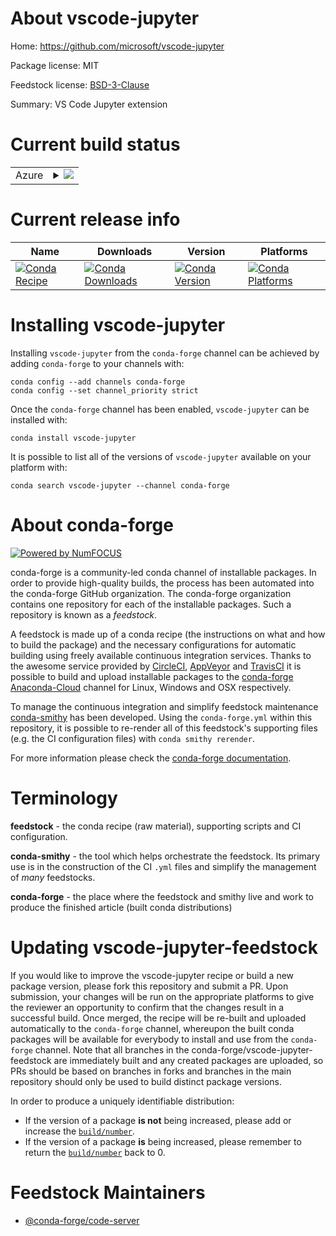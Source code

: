 About vscode-jupyter
====================

Home: https://github.com/microsoft/vscode-jupyter

Package license: MIT

Feedstock license: [BSD-3-Clause](https://github.com/conda-forge/vscode-jupyter-feedstock/blob/master/LICENSE.txt)

Summary: VS Code Jupyter extension

Current build status
====================


<table>
    
  <tr>
    <td>Azure</td>
    <td>
      <details>
        <summary>
          <a href="https://dev.azure.com/conda-forge/feedstock-builds/_build/latest?definitionId=12184&branchName=master">
            <img src="https://dev.azure.com/conda-forge/feedstock-builds/_apis/build/status/vscode-jupyter-feedstock?branchName=master">
          </a>
        </summary>
        <table>
          <thead><tr><th>Variant</th><th>Status</th></tr></thead>
          <tbody><tr>
              <td>linux_64_nodejs14python3.10.____cpython</td>
              <td>
                <a href="https://dev.azure.com/conda-forge/feedstock-builds/_build/latest?definitionId=12184&branchName=master">
                  <img src="https://dev.azure.com/conda-forge/feedstock-builds/_apis/build/status/vscode-jupyter-feedstock?branchName=master&jobName=linux&configuration=linux_64_nodejs14python3.10.____cpython" alt="variant">
                </a>
              </td>
            </tr><tr>
              <td>linux_64_nodejs14python3.7.____73_pypy</td>
              <td>
                <a href="https://dev.azure.com/conda-forge/feedstock-builds/_build/latest?definitionId=12184&branchName=master">
                  <img src="https://dev.azure.com/conda-forge/feedstock-builds/_apis/build/status/vscode-jupyter-feedstock?branchName=master&jobName=linux&configuration=linux_64_nodejs14python3.7.____73_pypy" alt="variant">
                </a>
              </td>
            </tr><tr>
              <td>linux_64_nodejs14python3.7.____cpython</td>
              <td>
                <a href="https://dev.azure.com/conda-forge/feedstock-builds/_build/latest?definitionId=12184&branchName=master">
                  <img src="https://dev.azure.com/conda-forge/feedstock-builds/_apis/build/status/vscode-jupyter-feedstock?branchName=master&jobName=linux&configuration=linux_64_nodejs14python3.7.____cpython" alt="variant">
                </a>
              </td>
            </tr><tr>
              <td>linux_64_nodejs14python3.8.____cpython</td>
              <td>
                <a href="https://dev.azure.com/conda-forge/feedstock-builds/_build/latest?definitionId=12184&branchName=master">
                  <img src="https://dev.azure.com/conda-forge/feedstock-builds/_apis/build/status/vscode-jupyter-feedstock?branchName=master&jobName=linux&configuration=linux_64_nodejs14python3.8.____cpython" alt="variant">
                </a>
              </td>
            </tr><tr>
              <td>linux_64_nodejs14python3.9.____cpython</td>
              <td>
                <a href="https://dev.azure.com/conda-forge/feedstock-builds/_build/latest?definitionId=12184&branchName=master">
                  <img src="https://dev.azure.com/conda-forge/feedstock-builds/_apis/build/status/vscode-jupyter-feedstock?branchName=master&jobName=linux&configuration=linux_64_nodejs14python3.9.____cpython" alt="variant">
                </a>
              </td>
            </tr><tr>
              <td>linux_64_nodejs16python3.10.____cpython</td>
              <td>
                <a href="https://dev.azure.com/conda-forge/feedstock-builds/_build/latest?definitionId=12184&branchName=master">
                  <img src="https://dev.azure.com/conda-forge/feedstock-builds/_apis/build/status/vscode-jupyter-feedstock?branchName=master&jobName=linux&configuration=linux_64_nodejs16python3.10.____cpython" alt="variant">
                </a>
              </td>
            </tr><tr>
              <td>linux_64_nodejs16python3.7.____73_pypy</td>
              <td>
                <a href="https://dev.azure.com/conda-forge/feedstock-builds/_build/latest?definitionId=12184&branchName=master">
                  <img src="https://dev.azure.com/conda-forge/feedstock-builds/_apis/build/status/vscode-jupyter-feedstock?branchName=master&jobName=linux&configuration=linux_64_nodejs16python3.7.____73_pypy" alt="variant">
                </a>
              </td>
            </tr><tr>
              <td>linux_64_nodejs16python3.7.____cpython</td>
              <td>
                <a href="https://dev.azure.com/conda-forge/feedstock-builds/_build/latest?definitionId=12184&branchName=master">
                  <img src="https://dev.azure.com/conda-forge/feedstock-builds/_apis/build/status/vscode-jupyter-feedstock?branchName=master&jobName=linux&configuration=linux_64_nodejs16python3.7.____cpython" alt="variant">
                </a>
              </td>
            </tr><tr>
              <td>linux_64_nodejs16python3.8.____cpython</td>
              <td>
                <a href="https://dev.azure.com/conda-forge/feedstock-builds/_build/latest?definitionId=12184&branchName=master">
                  <img src="https://dev.azure.com/conda-forge/feedstock-builds/_apis/build/status/vscode-jupyter-feedstock?branchName=master&jobName=linux&configuration=linux_64_nodejs16python3.8.____cpython" alt="variant">
                </a>
              </td>
            </tr><tr>
              <td>linux_64_nodejs16python3.9.____cpython</td>
              <td>
                <a href="https://dev.azure.com/conda-forge/feedstock-builds/_build/latest?definitionId=12184&branchName=master">
                  <img src="https://dev.azure.com/conda-forge/feedstock-builds/_apis/build/status/vscode-jupyter-feedstock?branchName=master&jobName=linux&configuration=linux_64_nodejs16python3.9.____cpython" alt="variant">
                </a>
              </td>
            </tr><tr>
              <td>linux_64_nodejs17python3.10.____cpython</td>
              <td>
                <a href="https://dev.azure.com/conda-forge/feedstock-builds/_build/latest?definitionId=12184&branchName=master">
                  <img src="https://dev.azure.com/conda-forge/feedstock-builds/_apis/build/status/vscode-jupyter-feedstock?branchName=master&jobName=linux&configuration=linux_64_nodejs17python3.10.____cpython" alt="variant">
                </a>
              </td>
            </tr><tr>
              <td>linux_64_nodejs17python3.7.____73_pypy</td>
              <td>
                <a href="https://dev.azure.com/conda-forge/feedstock-builds/_build/latest?definitionId=12184&branchName=master">
                  <img src="https://dev.azure.com/conda-forge/feedstock-builds/_apis/build/status/vscode-jupyter-feedstock?branchName=master&jobName=linux&configuration=linux_64_nodejs17python3.7.____73_pypy" alt="variant">
                </a>
              </td>
            </tr><tr>
              <td>linux_64_nodejs17python3.7.____cpython</td>
              <td>
                <a href="https://dev.azure.com/conda-forge/feedstock-builds/_build/latest?definitionId=12184&branchName=master">
                  <img src="https://dev.azure.com/conda-forge/feedstock-builds/_apis/build/status/vscode-jupyter-feedstock?branchName=master&jobName=linux&configuration=linux_64_nodejs17python3.7.____cpython" alt="variant">
                </a>
              </td>
            </tr><tr>
              <td>linux_64_nodejs17python3.8.____cpython</td>
              <td>
                <a href="https://dev.azure.com/conda-forge/feedstock-builds/_build/latest?definitionId=12184&branchName=master">
                  <img src="https://dev.azure.com/conda-forge/feedstock-builds/_apis/build/status/vscode-jupyter-feedstock?branchName=master&jobName=linux&configuration=linux_64_nodejs17python3.8.____cpython" alt="variant">
                </a>
              </td>
            </tr><tr>
              <td>linux_64_nodejs17python3.9.____cpython</td>
              <td>
                <a href="https://dev.azure.com/conda-forge/feedstock-builds/_build/latest?definitionId=12184&branchName=master">
                  <img src="https://dev.azure.com/conda-forge/feedstock-builds/_apis/build/status/vscode-jupyter-feedstock?branchName=master&jobName=linux&configuration=linux_64_nodejs17python3.9.____cpython" alt="variant">
                </a>
              </td>
            </tr><tr>
              <td>osx_64_nodejs14python3.10.____cpython</td>
              <td>
                <a href="https://dev.azure.com/conda-forge/feedstock-builds/_build/latest?definitionId=12184&branchName=master">
                  <img src="https://dev.azure.com/conda-forge/feedstock-builds/_apis/build/status/vscode-jupyter-feedstock?branchName=master&jobName=osx&configuration=osx_64_nodejs14python3.10.____cpython" alt="variant">
                </a>
              </td>
            </tr><tr>
              <td>osx_64_nodejs14python3.7.____73_pypy</td>
              <td>
                <a href="https://dev.azure.com/conda-forge/feedstock-builds/_build/latest?definitionId=12184&branchName=master">
                  <img src="https://dev.azure.com/conda-forge/feedstock-builds/_apis/build/status/vscode-jupyter-feedstock?branchName=master&jobName=osx&configuration=osx_64_nodejs14python3.7.____73_pypy" alt="variant">
                </a>
              </td>
            </tr><tr>
              <td>osx_64_nodejs14python3.7.____cpython</td>
              <td>
                <a href="https://dev.azure.com/conda-forge/feedstock-builds/_build/latest?definitionId=12184&branchName=master">
                  <img src="https://dev.azure.com/conda-forge/feedstock-builds/_apis/build/status/vscode-jupyter-feedstock?branchName=master&jobName=osx&configuration=osx_64_nodejs14python3.7.____cpython" alt="variant">
                </a>
              </td>
            </tr><tr>
              <td>osx_64_nodejs14python3.8.____cpython</td>
              <td>
                <a href="https://dev.azure.com/conda-forge/feedstock-builds/_build/latest?definitionId=12184&branchName=master">
                  <img src="https://dev.azure.com/conda-forge/feedstock-builds/_apis/build/status/vscode-jupyter-feedstock?branchName=master&jobName=osx&configuration=osx_64_nodejs14python3.8.____cpython" alt="variant">
                </a>
              </td>
            </tr><tr>
              <td>osx_64_nodejs14python3.9.____cpython</td>
              <td>
                <a href="https://dev.azure.com/conda-forge/feedstock-builds/_build/latest?definitionId=12184&branchName=master">
                  <img src="https://dev.azure.com/conda-forge/feedstock-builds/_apis/build/status/vscode-jupyter-feedstock?branchName=master&jobName=osx&configuration=osx_64_nodejs14python3.9.____cpython" alt="variant">
                </a>
              </td>
            </tr><tr>
              <td>osx_64_nodejs16python3.10.____cpython</td>
              <td>
                <a href="https://dev.azure.com/conda-forge/feedstock-builds/_build/latest?definitionId=12184&branchName=master">
                  <img src="https://dev.azure.com/conda-forge/feedstock-builds/_apis/build/status/vscode-jupyter-feedstock?branchName=master&jobName=osx&configuration=osx_64_nodejs16python3.10.____cpython" alt="variant">
                </a>
              </td>
            </tr><tr>
              <td>osx_64_nodejs16python3.7.____73_pypy</td>
              <td>
                <a href="https://dev.azure.com/conda-forge/feedstock-builds/_build/latest?definitionId=12184&branchName=master">
                  <img src="https://dev.azure.com/conda-forge/feedstock-builds/_apis/build/status/vscode-jupyter-feedstock?branchName=master&jobName=osx&configuration=osx_64_nodejs16python3.7.____73_pypy" alt="variant">
                </a>
              </td>
            </tr><tr>
              <td>osx_64_nodejs16python3.7.____cpython</td>
              <td>
                <a href="https://dev.azure.com/conda-forge/feedstock-builds/_build/latest?definitionId=12184&branchName=master">
                  <img src="https://dev.azure.com/conda-forge/feedstock-builds/_apis/build/status/vscode-jupyter-feedstock?branchName=master&jobName=osx&configuration=osx_64_nodejs16python3.7.____cpython" alt="variant">
                </a>
              </td>
            </tr><tr>
              <td>osx_64_nodejs16python3.8.____cpython</td>
              <td>
                <a href="https://dev.azure.com/conda-forge/feedstock-builds/_build/latest?definitionId=12184&branchName=master">
                  <img src="https://dev.azure.com/conda-forge/feedstock-builds/_apis/build/status/vscode-jupyter-feedstock?branchName=master&jobName=osx&configuration=osx_64_nodejs16python3.8.____cpython" alt="variant">
                </a>
              </td>
            </tr><tr>
              <td>osx_64_nodejs16python3.9.____cpython</td>
              <td>
                <a href="https://dev.azure.com/conda-forge/feedstock-builds/_build/latest?definitionId=12184&branchName=master">
                  <img src="https://dev.azure.com/conda-forge/feedstock-builds/_apis/build/status/vscode-jupyter-feedstock?branchName=master&jobName=osx&configuration=osx_64_nodejs16python3.9.____cpython" alt="variant">
                </a>
              </td>
            </tr><tr>
              <td>osx_64_nodejs17python3.10.____cpython</td>
              <td>
                <a href="https://dev.azure.com/conda-forge/feedstock-builds/_build/latest?definitionId=12184&branchName=master">
                  <img src="https://dev.azure.com/conda-forge/feedstock-builds/_apis/build/status/vscode-jupyter-feedstock?branchName=master&jobName=osx&configuration=osx_64_nodejs17python3.10.____cpython" alt="variant">
                </a>
              </td>
            </tr><tr>
              <td>osx_64_nodejs17python3.7.____73_pypy</td>
              <td>
                <a href="https://dev.azure.com/conda-forge/feedstock-builds/_build/latest?definitionId=12184&branchName=master">
                  <img src="https://dev.azure.com/conda-forge/feedstock-builds/_apis/build/status/vscode-jupyter-feedstock?branchName=master&jobName=osx&configuration=osx_64_nodejs17python3.7.____73_pypy" alt="variant">
                </a>
              </td>
            </tr><tr>
              <td>osx_64_nodejs17python3.7.____cpython</td>
              <td>
                <a href="https://dev.azure.com/conda-forge/feedstock-builds/_build/latest?definitionId=12184&branchName=master">
                  <img src="https://dev.azure.com/conda-forge/feedstock-builds/_apis/build/status/vscode-jupyter-feedstock?branchName=master&jobName=osx&configuration=osx_64_nodejs17python3.7.____cpython" alt="variant">
                </a>
              </td>
            </tr><tr>
              <td>osx_64_nodejs17python3.8.____cpython</td>
              <td>
                <a href="https://dev.azure.com/conda-forge/feedstock-builds/_build/latest?definitionId=12184&branchName=master">
                  <img src="https://dev.azure.com/conda-forge/feedstock-builds/_apis/build/status/vscode-jupyter-feedstock?branchName=master&jobName=osx&configuration=osx_64_nodejs17python3.8.____cpython" alt="variant">
                </a>
              </td>
            </tr><tr>
              <td>osx_64_nodejs17python3.9.____cpython</td>
              <td>
                <a href="https://dev.azure.com/conda-forge/feedstock-builds/_build/latest?definitionId=12184&branchName=master">
                  <img src="https://dev.azure.com/conda-forge/feedstock-builds/_apis/build/status/vscode-jupyter-feedstock?branchName=master&jobName=osx&configuration=osx_64_nodejs17python3.9.____cpython" alt="variant">
                </a>
              </td>
            </tr>
          </tbody>
        </table>
      </details>
    </td>
  </tr>
</table>

Current release info
====================

| Name | Downloads | Version | Platforms |
| --- | --- | --- | --- |
| [![Conda Recipe](https://img.shields.io/badge/recipe-vscode--jupyter-green.svg)](https://anaconda.org/conda-forge/vscode-jupyter) | [![Conda Downloads](https://img.shields.io/conda/dn/conda-forge/vscode-jupyter.svg)](https://anaconda.org/conda-forge/vscode-jupyter) | [![Conda Version](https://img.shields.io/conda/vn/conda-forge/vscode-jupyter.svg)](https://anaconda.org/conda-forge/vscode-jupyter) | [![Conda Platforms](https://img.shields.io/conda/pn/conda-forge/vscode-jupyter.svg)](https://anaconda.org/conda-forge/vscode-jupyter) |

Installing vscode-jupyter
=========================

Installing `vscode-jupyter` from the `conda-forge` channel can be achieved by adding `conda-forge` to your channels with:

```
conda config --add channels conda-forge
conda config --set channel_priority strict
```

Once the `conda-forge` channel has been enabled, `vscode-jupyter` can be installed with:

```
conda install vscode-jupyter
```

It is possible to list all of the versions of `vscode-jupyter` available on your platform with:

```
conda search vscode-jupyter --channel conda-forge
```


About conda-forge
=================

[![Powered by
NumFOCUS](https://img.shields.io/badge/powered%20by-NumFOCUS-orange.svg?style=flat&colorA=E1523D&colorB=007D8A)](https://numfocus.org)

conda-forge is a community-led conda channel of installable packages.
In order to provide high-quality builds, the process has been automated into the
conda-forge GitHub organization. The conda-forge organization contains one repository
for each of the installable packages. Such a repository is known as a *feedstock*.

A feedstock is made up of a conda recipe (the instructions on what and how to build
the package) and the necessary configurations for automatic building using freely
available continuous integration services. Thanks to the awesome service provided by
[CircleCI](https://circleci.com/), [AppVeyor](https://www.appveyor.com/)
and [TravisCI](https://travis-ci.com/) it is possible to build and upload installable
packages to the [conda-forge](https://anaconda.org/conda-forge)
[Anaconda-Cloud](https://anaconda.org/) channel for Linux, Windows and OSX respectively.

To manage the continuous integration and simplify feedstock maintenance
[conda-smithy](https://github.com/conda-forge/conda-smithy) has been developed.
Using the ``conda-forge.yml`` within this repository, it is possible to re-render all of
this feedstock's supporting files (e.g. the CI configuration files) with ``conda smithy rerender``.

For more information please check the [conda-forge documentation](https://conda-forge.org/docs/).

Terminology
===========

**feedstock** - the conda recipe (raw material), supporting scripts and CI configuration.

**conda-smithy** - the tool which helps orchestrate the feedstock.
                   Its primary use is in the construction of the CI ``.yml`` files
                   and simplify the management of *many* feedstocks.

**conda-forge** - the place where the feedstock and smithy live and work to
                  produce the finished article (built conda distributions)


Updating vscode-jupyter-feedstock
=================================

If you would like to improve the vscode-jupyter recipe or build a new
package version, please fork this repository and submit a PR. Upon submission,
your changes will be run on the appropriate platforms to give the reviewer an
opportunity to confirm that the changes result in a successful build. Once
merged, the recipe will be re-built and uploaded automatically to the
`conda-forge` channel, whereupon the built conda packages will be available for
everybody to install and use from the `conda-forge` channel.
Note that all branches in the conda-forge/vscode-jupyter-feedstock are
immediately built and any created packages are uploaded, so PRs should be based
on branches in forks and branches in the main repository should only be used to
build distinct package versions.

In order to produce a uniquely identifiable distribution:
 * If the version of a package **is not** being increased, please add or increase
   the [``build/number``](https://docs.conda.io/projects/conda-build/en/latest/resources/define-metadata.html#build-number-and-string).
 * If the version of a package **is** being increased, please remember to return
   the [``build/number``](https://docs.conda.io/projects/conda-build/en/latest/resources/define-metadata.html#build-number-and-string)
   back to 0.

Feedstock Maintainers
=====================

* [@conda-forge/code-server](https://github.com/conda-forge/code-server/)

